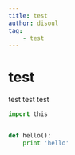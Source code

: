 ```yaml
---
title: test
author: disoul
tag: 
    - test
---
```


# test

test test test

```python
import this


def hello():
    print 'hello'
```
